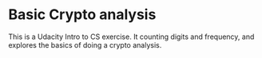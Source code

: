# Basic Crypto analysis
This is a Udacity Intro to CS exercise. It counting digits and frequency, and explores the basics of doing a crypto analysis. 
